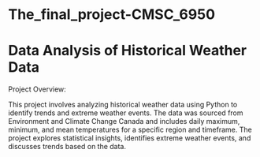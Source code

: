 # The_final_project-CMSC_6950
# Data Analysis of Historical Weather Data
Project Overview:

This project involves analyzing historical weather data using Python to identify trends and extreme weather events. The data was sourced from Environment and Climate Change Canada and includes daily maximum, minimum, and mean temperatures for a specific region and timeframe. The project explores statistical insights, identifies extreme weather events, and discusses trends based on the data.
